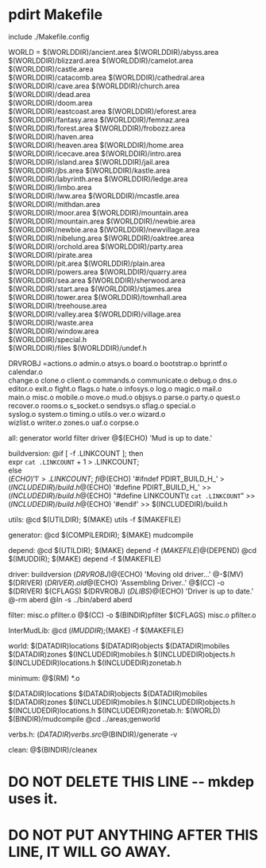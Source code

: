 # pdirt Makefile
include ./Makefile.config
 
WORLD =	$(WORLDDIR)/ancient.area	$(WORLDDIR)/abyss.area \
	$(WORLDDIR)/blizzard.area	$(WORLDDIR)/camelot.area \
	$(WORLDDIR)/castle.area \
	$(WORLDDIR)/catacomb.area	$(WORLDDIR)/cathedral.area \
	$(WORLDDIR)/cave.area		$(WORLDDIR)/church.area \
	$(WORLDDIR)/dead.area \
	$(WORLDDIR)/doom.area \
	$(WORLDDIR)/eastcoast.area	$(WORLDDIR)/eforest.area \
	$(WORLDDIR)/fantasy.area	$(WORLDDIR)/femnaz.area \
	$(WORLDDIR)/forest.area		$(WORLDDIR)/frobozz.area \
	$(WORLDDIR)/haven.area \
	$(WORLDDIR)/heaven.area		$(WORLDDIR)/home.area \
	$(WORLDDIR)/icecave.area	$(WORLDDIR)/intro.area \
	$(WORLDDIR)/island.area		$(WORLDDIR)/jail.area \
	$(WORLDDIR)/jbs.area		$(WORLDDIR)/kastle.area \
	$(WORLDDIR)/labyrinth.area	$(WORLDDIR)/ledge.area \
	$(WORLDDIR)/limbo.area		 \
	$(WORLDDIR)/lww.area		$(WORLDDIR)/mcastle.area \
	$(WORLDDIR)/mithdan.area \
	$(WORLDDIR)/moor.area		$(WORLDDIR)/mountain.area \
	$(WORLDDIR)/mountain.area	$(WORLDDIR)/newbie.area \
	$(WORLDDIR)/newbie.area		$(WORLDDIR)/newvillage.area \
	$(WORLDDIR)/nibelung.area	$(WORLDDIR)/oaktree.area \
	$(WORLDDIR)/orchold.area	$(WORLDDIR)/party.area \
	$(WORLDDIR)/pirate.area \
	$(WORLDDIR)/pit.area		$(WORLDDIR)/plain.area \
	$(WORLDDIR)/powers.area		$(WORLDDIR)/quarry.area \
	$(WORLDDIR)/sea.area		$(WORLDDIR)/sherwood.area \
	$(WORLDDIR)/start.area		$(WORLDDIR)/stjames.area \
	$(WORLDDIR)/tower.area		$(WORLDDIR)/townhall.area \
	$(WORLDDIR)/treehouse.area	\
	$(WORLDDIR)/valley.area		$(WORLDDIR)/village.area \
	$(WORLDDIR)/waste.area \
	$(WORLDDIR)/window.area		\
	$(WORLDDIR)/special.h \
	$(WORLDDIR)/files  		$(WORLDDIR)/undef.h
 
DRVROBJ =actions.o admin.o atsys.o board.o bootstrap.o bprintf.o calendar.o \
	change.o clone.o client.o commands.o communicate.o debug.o dns.o \
	editor.o exit.o fight.o flags.o hate.o infosys.o log.o magic.o mail.o \
	main.o misc.o mobile.o move.o mud.o objsys.o parse.o party.o quest.o \
	recover.o rooms.o s_socket.o sendsys.o sflag.o special.o \
	syslog.o system.o timing.o utils.o ver.o wizard.o \
	wizlist.o writer.o zones.o uaf.o corpse.o 
 
all: generator world filter driver 
	@$(ECHO) 'Mud is up to date.'
 
buildversion:
	@if [ -f .LINKCOUNT ]; then \
	    expr `cat .LINKCOUNT` + 1 > .LINKCOUNT; \
	else \
	    $(ECHO) '1' > .LINKCOUNT; \
	fi
	@$(ECHO) '#ifndef PDIRT_BUILD_H_' > $(INCLUDEDIR)/build.h
	@$(ECHO) '#define PDIRT_BUILD_H_' >> $(INCLUDEDIR)/build.h
	@$(ECHO) "#define LINKCOUNT\t	`cat .LINKCOUNT`" >> $(INCLUDEDIR)/build.h
	@$(ECHO) '#endif' >> $(INCLUDEDIR)/build.h
 
utils:
	@cd $(UTILDIR); $(MAKE) utils -f $(MAKEFILE)
 
generator:
	@cd $(COMPILERDIR); $(MAKE) mudcompile
 
depend:
	@cd $(UTILDIR); $(MAKE) depend -f $(MAKEFILE) 
	@$(DEPEND)
	@cd $(IMUDDIR); $(MAKE) depend -f $(MAKEFILE)
 
driver: buildversion $(DRVROBJ)  
	@$(ECHO) 'Moving old driver...'
	@-$(MV)	$(DRIVER) $(DRIVER).old
	@$(ECHO) 'Assembling Driver..'
	@$(CC) -o $(DRIVER) $(CFLAGS) $(DRVROBJ) $(DLIBS)
	@$(ECHO) 'Driver is up to date.'
	@-rm aberd
	@ln -s ../bin/aberd aberd
 
filter: misc.o pfilter.o
	@$(CC) -o $(BINDIR)pfilter $(CFLAGS) misc.o pfilter.o
 
InterMudLib:
	@cd $(IMUDDIR);$(MAKE) -f $(MAKEFILE)
	
	 
world:	$(DATADIR)locations $(DATADIR)objects $(DATADIR)mobiles \
	$(DATADIR)zones $(INCLUDEDIR)mobiles.h $(INCLUDEDIR)objects.h \
	$(INCLUDEDIR)locations.h $(INCLUDEDIR)zonetab.h
 
minimum:
	@$(RM) *.o
	
$(DATADIR)locations $(DATADIR)objects $(DATADIR)mobiles \
$(DATADIR)zones $(INCLUDEDIR)mobiles.h $(INCLUDEDIR)objects.h \
$(INCLUDEDIR)locations.h $(INCLUDEDIR)zonetab.h: $(WORLD) $(BINDIR)/mudcompile
	@cd ../areas;genworld	
 
verbs.h: $(DATADIR)verbs.src
	@$(BINDIR)/generate -v 
 
 
clean:
	@$(BINDIR)/cleanex
 
# DO NOT DELETE THIS LINE -- mkdep uses it.
# DO NOT PUT ANYTHING AFTER THIS LINE, IT WILL GO AWAY.
